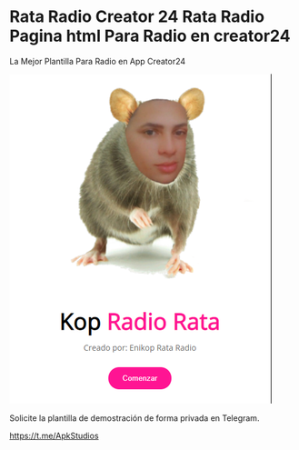 # Rata Radio Creator 24 Rata Radio Pagina html Para Radio en creator24

La Mejor Plantilla Para Radio en App Creator24

</p><p><a target="_blank" rel="noopener noreferrer" href="https://raw.githubusercontent.com/unetevideomas/rata_radio/main/RadioRata.png" target="_blank"><img src="https://raw.githubusercontent.com/unetevideomas/rata_radio/main/RadioRata.png" alt="Interfaz de selección para permitir aplicaciones menos seguras" width="461" height="580" style="max-width: 100%;"></a></p>


<p dir="auto">Solicite la plantilla de demostración de forma privada en Telegram.</p>


https://t.me/ApkStudios
